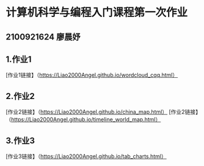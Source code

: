 # 计算机科学与编程入门课程第一次作业
## 2100921624 廖晨妤
## 1.作业1

[作业1链接】（https://Liao2000Angel.github.io/wordcloud_cqq.html）
## 2.作业2

[作业2链接】（https://Liao2000Angel.github.io/china_map.html）
[作业2链接】（https://Liao2000Angel.github.io/timeline_world_map.html）
## 3.作业3

[作业3链接】（https://Liao2000Angel.github.io/tab_charts.html）

